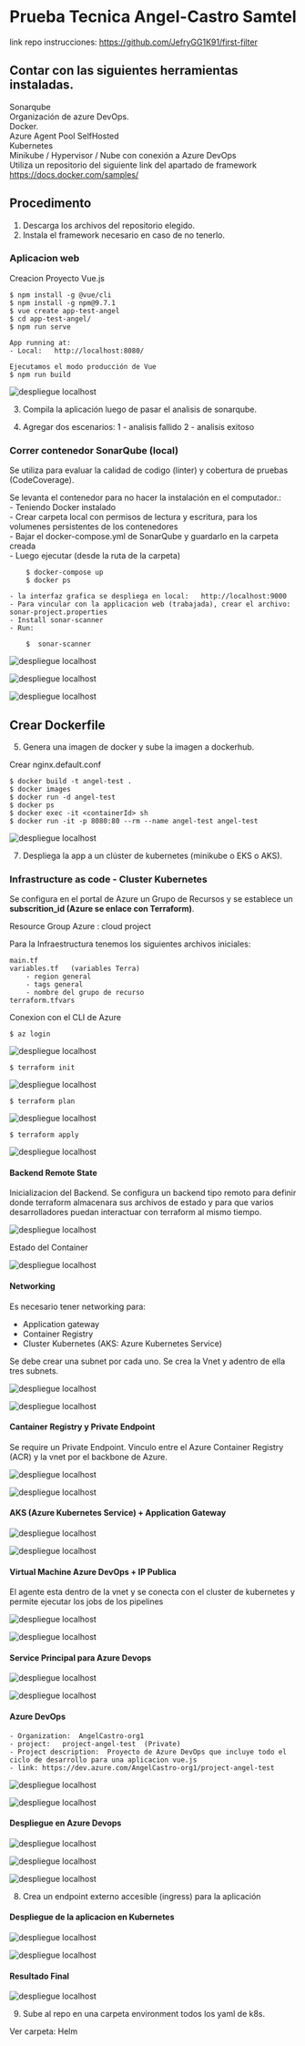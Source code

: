# Prueba Tecnica Angel-Castro Samtel

link repo instrucciones: https://github.com/JefryGG1K91/first-filter

## Contar con las siguientes herramientas instaladas.

Sonarqube  
Organización de azure DevOps.  
Docker.  
Azure Agent Pool SelfHosted   
Kubernetes   
Minikube / Hypervisor / Nube con conexión a Azure DevOps   
Utiliza un repositorio del siguiente link del apartado de framework https://docs.docker.com/samples/ 

## Procedimento

1. Descarga los archivos del repositorio elegido.  
2. Instala el framework necesario en caso de no tenerlo. 

### Aplicacion web
Creacion Proyecto Vue.js


    $ npm install -g @vue/cli
    $ npm install -g npm@9.7.1
    $ vue create app-test-angel
    $ cd app-test-angel/
    $ npm run serve

    App running at:
    - Local:   http://localhost:8080/ 

    Ejecutamos el modo producción de Vue
    $ npm run build


![despliegue localhost](https://github.com/acastroLML/prueba-angel-castro-samtel/blob/main/img-evidences/AngelVueLocal.png)


3. Compila la aplicación luego de pasar el analisis de sonarqube.  

4. Agregar dos escenarios:
    1 - analisis fallido
    2 - analisis exitoso  


### Correr contenedor SonarQube (local)

Se utiliza para evaluar la calidad de codigo (linter) y cobertura de pruebas (CodeCoverage). 

Se levanta el contenedor para no hacer la instalación en el computador.:  
    - Teniendo Docker instalado    
    - Crear carpeta local con permisos de lectura y escritura, para los volumenes persistentes de los contenedores    
    - Bajar el docker-compose.yml de SonarQube y guardarlo en la carpeta creada  
    - Luego ejecutar (desde la ruta de la carpeta)   

        $ docker-compose up
        $ docker ps

    - la interfaz grafica se despliega en local:   http://localhost:9000  
    - Para vincular con la applicacion web (trabajada), crear el archivo: sonar-project.properties   
    - Install sonar-scanner   
    - Run:   

        $  sonar-scanner

![despliegue localhost](https://github.com/acastroLML/prueba-angel-castro-samtel/blob/main/img-evidences/docker-compose-sonar-terminal.png)

![despliegue localhost](https://github.com/acastroLML/prueba-angel-castro-samtel/blob/main/img-evidences/scanner.png)



![despliegue localhost](https://github.com/acastroLML/prueba-angel-castro-samtel/blob/main/img-evidences/AngelSonar.png)


## Crear Dockerfile

5. Genera una imagen de docker y sube la imagen a dockerhub. 

Crear nginx.default.conf  

    $ docker build -t angel-test . 
    $ docker images
    $ docker run -d angel-test 
    $ docker ps
    $ docker exec -it <containerId> sh
    $ docker run -it -p 8080:80 --rm --name angel-test angel-test


![despliegue localhost](https://github.com/acastroLML/prueba-angel-castro-samtel/blob/main/img-evidences/AngelDocker.png)


7.  Despliega la app a un clúster de kubernetes (minikube o EKS o AKS).

### Infrastructure as code - Cluster Kubernetes

Se configura en el portal de Azure un Grupo de Recursos y se establece un **subscrition_id (Azure se enlace con Terraform)**.    

Resource Group Azure : cloud project   

Para la Infraestructura tenemos los siguientes archivos iniciales:   

    main.tf   
    variables.tf   (variables Terra)
        - region general
        - tags general
        - nombre del grupo de recurso
    terraform.tfvars  

Conexion con el CLI de Azure  

    $ az login 

![despliegue localhost](https://github.com/acastroLML/prueba-angel-castro-samtel/blob/main/img-evidences/az_login.png)

    $ terraform init


![despliegue localhost](https://github.com/acastroLML/prueba-angel-castro-samtel/blob/main/img-evidences/terraform_init.png)

    $ terraform plan


![despliegue localhost](https://github.com/acastroLML/prueba-angel-castro-samtel/blob/main/img-evidences/terraform_plan.png)


    $ terraform apply


![despliegue localhost](https://github.com/acastroLML/prueba-angel-castro-samtel/blob/main/img-evidences/terraform_apply.png)


#### Backend Remote State

Inicializacion del Backend. Se configura un backend tipo remoto para definir donde terraform almacenara sus archivos de estado y para que varios desarrolladores puedan interactuar con terraform al mismo tiempo.

![despliegue localhost](https://github.com/acastroLML/prueba-angel-castro-samtel/blob/main/img-evidences/BackendInitialization.png)

Estado del Container

![despliegue localhost](https://github.com/acastroLML/prueba-angel-castro-samtel/blob/main/img-evidences/estadoContainer.png)


#### Networking

Es necesario tener networking para:   
- Application gateway  
- Container Registry  
- Cluster Kubernetes  (AKS: Azure Kubernetes Service)

Se debe crear una subnet por cada uno. Se crea la Vnet y adentro de ella tres subnets. 

![despliegue localhost](https://github.com/acastroLML/prueba-angel-castro-samtel/blob/main/img-evidences/subnets.png)

![despliegue localhost](https://github.com/acastroLML/prueba-angel-castro-samtel/blob/main/img-evidences/networking_success.png)


#### Cantainer Registry y Private Endpoint

Se require un Private Endpoint. Vinculo entre el Azure Container Registry (ACR) y la vnet por el backbone de Azure. 

![despliegue localhost](https://github.com/acastroLML/prueba-angel-castro-samtel/blob/main/img-evidences/containerRegistrySuccess.png)


![despliegue localhost](https://github.com/acastroLML/prueba-angel-castro-samtel/blob/main/img-evidences/azurecontainerRegistry.png)


#### AKS (Azure Kubernetes Service) + Application Gateway

![despliegue localhost](https://github.com/acastroLML/prueba-angel-castro-samtel/blob/main/img-evidences/cluster_AKS.png)


![despliegue localhost](https://github.com/acastroLML/prueba-angel-castro-samtel/blob/main/img-evidences/load_balancer.png)



#### Virtual Machine Azure DevOps + IP Publica

El agente esta dentro de la vnet y se conecta con el cluster de kubernetes y permite ejecutar los jobs de los pipelines


![despliegue localhost](https://github.com/acastroLML/prueba-angel-castro-samtel/blob/main/img-evidences/virtual_machine_2.png)

![despliegue localhost](https://github.com/acastroLML/prueba-angel-castro-samtel/blob/main/img-evidences/resources_cluster_terra.png)


#### Service Principal para Azure Devops


![despliegue localhost](https://github.com/acastroLML/prueba-angel-castro-samtel/blob/main/img-evidences/credentials.png)

![despliegue localhost](https://github.com/acastroLML/prueba-angel-castro-samtel/blob/main/img-evidences/service_connection.png)


#### Azure DevOps   

    - Organization:  AngelCastro-org1  
    - project:   project-angel-test  (Private)  
    - Project description:  Proyecto de Azure DevOps que incluye todo el ciclo de desarrollo para una aplicacion vue.js  
    - link: https://dev.azure.com/AngelCastro-org1/project-angel-test  


![despliegue localhost](https://github.com/acastroLML/prueba-angel-castro-samtel/blob/main/img-evidences/azureDevops_portal.png)

![despliegue localhost](https://github.com/acastroLML/prueba-angel-castro-samtel/blob/main/img-evidences/import_repo_reduce.png)


#### Despliegue en Azure Devops

![despliegue localhost](https://github.com/acastroLML/prueba-angel-castro-samtel/blob/main/img-evidences/artifact.png)

![despliegue localhost](https://github.com/acastroLML/prueba-angel-castro-samtel/blob/main/img-evidences/pipeline_final.png)

![despliegue localhost](https://github.com/acastroLML/prueba-angel-castro-samtel/blob/main/img-evidences/variables_3.png)

8. Crea un endpoint externo accesible (ingress) para la aplicación  

#### Despliegue de la aplicacion en Kubernetes

![despliegue localhost](https://github.com/acastroLML/prueba-angel-castro-samtel/blob/main/img-evidences/repositoryImages.png)


![despliegue localhost](https://github.com/acastroLML/prueba-angel-castro-samtel/blob/main/img-evidences/kubectl.png)


#### Resultado Final


![despliegue localhost](https://github.com/acastroLML/prueba-angel-castro-samtel/blob/main/img-evidences/AngelVueWeb.png)








9. Sube al repo en una carpeta environment todos los yaml de k8s.   

 Ver carpeta: Helm



